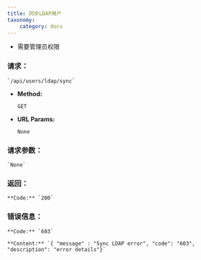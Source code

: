 ```yaml
---
title: 同步LDAP用户
taxonomy:
    category: docs
---
```


- 需要管理员权限

### 请求：

    `/api/users/ldap/sync`

* **Method:**

    `GET`

* **URL Params:**

    `None`

### 请求参数：

    `None`

### 返回：

	**Code:** `200`

### 错误信息：

	**Code:** `603`
  	
  	**Content:** `{ "message" : "Sync LDAP error", "code": "603", "description": "error details"}`
